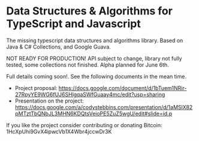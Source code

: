 Data Structures & Algorithms for TypeScript and Javascript
====

The missing typescript data structures and algorithms library. Based on Java & C# Collections, and Google Guava.

NOT READY FOR PRODUCTION! API subject to change, library not fully tested, some collections not finished. Alpha planned for June 6th.

Full details coming soon!. See the following documents in the mean time.
* Project proposal: https://docs.google.com/document/d/1bTuem1NRir-27RpyYE9WG6fUJ6SHlgqaSWfGuaay4mc/edit?usp=sharing
* Presentation on the project: https://docs.google.com/a/codystebbins.com/presentation/d/1aMSlX82pMTztTbQNbJL3MHN6KDQtsVeioPE5ZuZ5wgU/edit#slide=id.p

If you like the project consider contributing or donating Bitcoin: 1HcXpUhi9GvX4ipwcVb1X4Wbr4jccwDr3K
